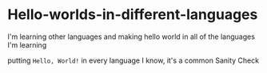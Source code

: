 # Hello-worlds-in-different-languages
I'm learning other languages and making hello world in all of the languages I'm learning


putting `Hello, World!` in every language I know, it's a common Sanity Check